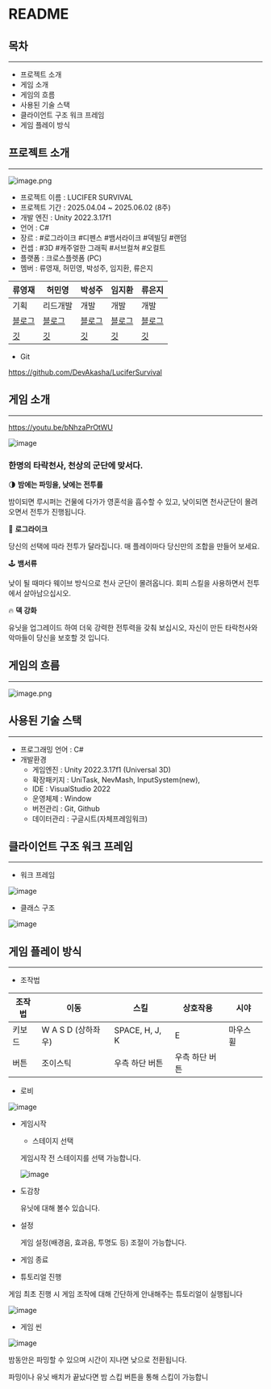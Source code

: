 # README

## 목차

---

- 프로젝트 소개
- 게임 소개
- 게임의 흐름
- 사용된 기술 스택
- 클라이언트 구조 워크 프레임
- 게임 플레이 방식

## 프로젝트 소개

---

![image.png](attachment:c4a2f8fc-62ba-4dcd-9658-ef297d517d85:image.png)

- 프로젝트 이름 : LUCIFER SURVIVAL
- 프로젝트 기간 : 2025.04.04 ~ 2025.06.02 (8주)
- 개발 엔진 : Unity 2022.3.17f1
- 언어 : C#
- 장르 : #로그라이크 #디펜스 #뱀서라이크 #덱빌딩 #랜덤
- 컨셉 : #3D #캐주얼한 그래픽 #서브컬쳐 #오컬트
- 플랫폼 : 크로스플렛폼 (PC)
- 멤버 : 류영재, 허민영, 박성주, 임지환, 류은지

| 류영재 | 허민영 | 박성주 | 임지환 | 류은지 |
| --- | --- | --- | --- | --- |
| 기획 | 리드개발 | 개발 | 개발 | 개발 |
| [블로그](https://9reend1tto.tistory.com/) | [블로그](https://devakasha.tistory.com/) | [블로그](https://blog.naver.com/miroon2_) | [블로그](https://g-hwan.tistory.com/) | [블로그](https://seseeeu.tistory.com/) |
| [깃](https://github.com/greenmetamong/) | [깃](https://github.com/DevAkasha) | [깃](https://github.com/ProgramCnt) | [깃](https://github.com/YataGarasu8) | [깃](https://github.com/EE-uE) |
- Git

https://github.com/DevAkasha/LuciferSurvival

## 게임 소개

---

https://youtu.be/bNhzaPrOtWU

![image](https://github.com/user-attachments/assets/ea165074-5138-4efb-be22-0fbffd1455f9)



### 한명의 타락천사, 천상의 군단에 맞서다.

🌗 **밤에는 파밍을, 낮에는 전투를**

밤이되면 루시퍼는 건물에 다가가 영혼석을 흡수할 수 있고, 낮이되면 천사군단이 몰려오면서 전투가 진행됩니다.

🎵 **로그라이크**

당신의 선택에 따라 전투가 달라집니다. 매 플레이마다 당신만의 조합을 만들어 보세요.

🕹 **뱀서류**

낮이 될 때마다 웨이브 방식으로 천사 군단이 몰려옵니다. 회피 스킬을 사용하면서 전투에서 살아남으십시오.

🔥 **덱 강화**

유닛을 업그레이드 하여 더욱 강력한 전투력을 갖춰 보십시오, 자신이 만든 타락천사와 악마들이 당신을 보호할 것 입니다.

## 게임의 흐름

---

![image.png](attachment:dcb12b2b-91fc-446c-9391-d7d685afbfc0:image.png)

## 사용된 기술 스택

---

- 프로그래밍 언어 : C#
- 개발환경
    - 게임엔진 : Unity 2022.3.17f1 (Universal 3D)
    - 확장패키지 : UniTask, NevMash, InputSystem(new),
    - IDE : VisualStudio 2022
    - 운영체제 : Window
    - 버전관리 : Git, Github
    - 데이터관리 :  구글시트(자체프레임워크)

## 클라이언트 구조 워크 프레임

---

- 워크 프레임

![image](https://github.com/user-attachments/assets/b4522249-f3cb-48a7-afa1-d4d407b717e9)


- 클래스 구조

![image](https://github.com/user-attachments/assets/97e3a118-9a9c-40b0-ad8b-d89ed91fe5b0)


## 게임 플레이 방식

---

- 조작법

| 조작법 | 이동 | 스킬 | 상호작용 | 시야 |
| --- | --- | --- | --- | --- |
| 키보드 | W A S D (상하좌우) | SPACE, H, J, K | E | 마우스 휠 |
| 버튼 | 조이스틱 | 우측 하단 버튼 | 우측 하단 버튼 |  |

- 로비

![image](https://github.com/user-attachments/assets/f6f6fe32-90a8-4934-bd99-8456587fc692)


- 게임시작
    - 스테이지 선택
    
    게임시작 전 스테이지를 선택 가능합니다.
    
    ![image](https://github.com/user-attachments/assets/8911a144-9ebc-417c-9d0d-f9dff288e088)

    
- 도감창
    
    유닛에 대해 볼수 있습니다.
    
- 설정
    
    게임 설정(배경음, 효과음, 투명도 등) 조절이 가능합니다.
    
- 게임 종료

- 튜토리얼 진행

게임 최초 진행 시 게임 조작에 대해 간단하게 안내해주는 튜토리얼이 실행됩니다

![image](https://github.com/user-attachments/assets/e06bcefd-fd12-4fea-a697-3bfa98931d34)


- 게임 씬

![image](https://github.com/user-attachments/assets/9a0b565a-db1d-4d5d-98b6-4a0c57f5f1a1)


밤동안은 파밍할 수 있으며 시간이 지나면 낮으로 전환됩니다.

파밍이나 유닛 배치가 끝났다면 밤 스킵 버튼을 통해 스킵이 가능합니
